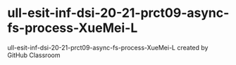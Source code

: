 # ull-esit-inf-dsi-20-21-prct09-async-fs-process-XueMei-L
ull-esit-inf-dsi-20-21-prct09-async-fs-process-XueMei-L created by GitHub Classroom

